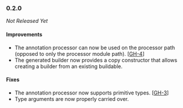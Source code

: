 ### 0.2.0

_Not Released Yet_

#### Improvements

- The annotation processor can now be used on the processor path (opposed to
  only the processor module path). [[GH-4](https://github.com/Osmerion/AtBuilder/issues/4)]
- The generated builder now provides a copy constructor that allows creating a
  builder from an existing buildable.

#### Fixes

- The annotation processor now supports primitive types. [[GH-3](https://github.com/Osmerion/AtBuilder/issues/3)]
- Type arguments are now properly carried over.
